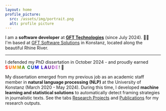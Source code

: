 ```yaml
---
layout: home
profile_picture:
  src: /assets/img/portrait.png
  alt: profile picture
---
```


<p>
I am a <b>software developer</b> at <b><a href="https://www.gft.com/int/en" target="_blank">GFT Technologies</a></b> (since July 2024). 💙💜<br>
I'm based at <a href="https://www.gft.com/de/de/technology/gft-software-solutions" target="_blank">GFT Software Solutions</a> in Konstanz, located along the beautiful Rhine River. <br>
</p>

<hr>

<p>
I defended my PhD dissertation in October 2024 - and proudly earned <b style="background: linear-gradient(to right, red, orange, green, blue, indigo, violet); -webkit-background-clip: text; color: transparent; letter-spacing: 2px;">SUMMA CUM LAUDE</b>! 🥰
</p>

<p>
My dissertation emerged from my previous job as an academic staff member in <b>natural language processing (NLP)</b> at the University of Konstanz (March 2020 - May 2024). During this time, I developed <b>machine learning and statistical solutions</b> to automatically detect framing strategies in journalistic texts. See the tabs <a href="https://qi-yu.github.io/projects">Research Projects</a> and <a href="https://qi-yu.github.io/publication">Publications</a> for my research outputs.
</p>



